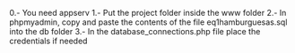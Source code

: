 0.- You need appserv
1.- Put the project folder inside the www folder
2.- In phpmyadmin, copy and paste the contents of the file eq1hamburguesas.sql into the db folder
3.- In the database_connections.php file place the credentials if needed
